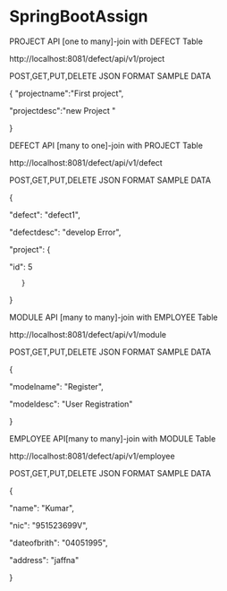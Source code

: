 # SpringBootAssign

PROJECT API [one to many]-join with DEFECT Table


http://localhost:8081/defect/api/v1/project	


POST,GET,PUT,DELETE	
JSON FORMAT SAMPLE DATA


{
"projectname":"First project",
	
"projectdesc":"new Project "

}







DEFECT API [many to one]-join with PROJECT Table


http://localhost:8081/defect/api/v1/defect


POST,GET,PUT,DELETE
JSON FORMAT SAMPLE DATA


{

"defect": "defect1",

"defectdesc": "develop Error",
        
"project": {
            
"id": 5
            
        
	   }
    
}








MODULE API [many to many]-join with EMPLOYEE Table


http://localhost:8081/defect/api/v1/module


POST,GET,PUT,DELETE
JSON FORMAT SAMPLE DATA


 {
 		
        
"modelname": "Register",
        
"modeldesc": "User Registration"
 
}






EMPLOYEE API[many to many]-join with MODULE Table


http://localhost:8081/defect/api/v1/employee


POST,GET,PUT,DELETE
JSON FORMAT SAMPLE DATA


{
     
        
"name": "Kumar",
        
"nic": "951523699V",
        
"dateofbrith": "04051995",
        
"address": "jaffna"
    
}
